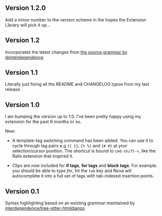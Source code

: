 ## Version 1.2.0

Add a minor number to the version scheme in the hopes the Extension Library will pick it up...

## Version 1.2

Incorporates the latest changes from [the source grammar by @interdependence](https://github.com/interdependence/tree-sitter-htmldjango)

## Version 1.1

Literally just fixing all the README and CHANGELOG typos from my last release.

## Version 1.0

I am bumping the version up to 1.0. I've been pretty happy using my extension for the past 6 months or so.

New:

* A template-tag switching command has been added. You can use it to cycle through tag pairs e.g `{{ }}`, `{% %}` and `{# #}` at your selection/cursor position. The shortcut is bound to `cmd-shift->`, like the Rails extension that inspired it.

* Clips are now included for **if tags**, **for tags** and **block tags**. For example. you should be able to type *for*, hit the `tab` key and Nova will autocomplete it into a full set of tags with tab-indexed insertion points.


## Version 0.1

Syntax highlighting based on an existing grammar maintained by [interdependence/tree-sitter-htmldjango](https://github.com/interdependence/tree-sitter-htmldjango)
